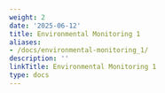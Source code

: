 ```yaml
---
weight: 2
date: '2025-06-12'
title: Environmental Monitoring 1
aliases:
- /docs/environmental-monitoring_1/
description: ''
linkTitle: Environmental Monitoring 1
type: docs
---
```


